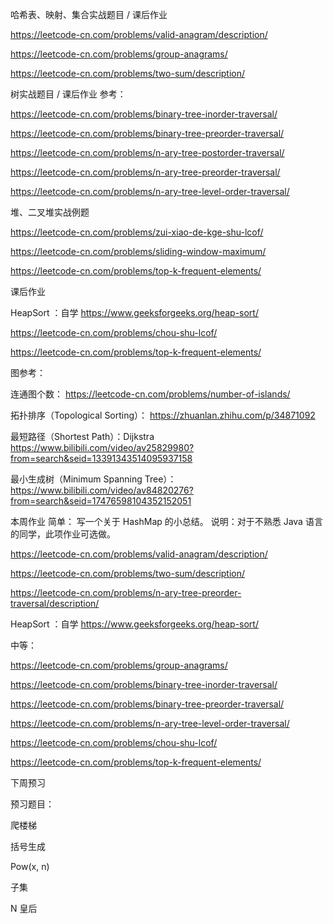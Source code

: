 哈希表、映射、集合实战题目 / 课后作业

https://leetcode-cn.com/problems/valid-anagram/description/

https://leetcode-cn.com/problems/group-anagrams/

https://leetcode-cn.com/problems/two-sum/description/

树实战题目 / 课后作业
参考：

https://leetcode-cn.com/problems/binary-tree-inorder-traversal/

https://leetcode-cn.com/problems/binary-tree-preorder-traversal/

https://leetcode-cn.com/problems/n-ary-tree-postorder-traversal/

https://leetcode-cn.com/problems/n-ary-tree-preorder-traversal/

https://leetcode-cn.com/problems/n-ary-tree-level-order-traversal/

堆、二叉堆实战例题

https://leetcode-cn.com/problems/zui-xiao-de-kge-shu-lcof/

https://leetcode-cn.com/problems/sliding-window-maximum/

https://leetcode-cn.com/problems/top-k-frequent-elements/

课后作业

HeapSort ：自学 https://www.geeksforgeeks.org/heap-sort/

https://leetcode-cn.com/problems/chou-shu-lcof/

https://leetcode-cn.com/problems/top-k-frequent-elements/

图参考：

连通图个数： https://leetcode-cn.com/problems/number-of-islands/

拓扑排序（Topological Sorting）： https://zhuanlan.zhihu.com/p/34871092

最短路径（Shortest Path）：Dijkstra https://www.bilibili.com/video/av25829980?from=search&seid=13391343514095937158

最小生成树（Minimum Spanning Tree）： https://www.bilibili.com/video/av84820276?from=search&seid=17476598104352152051

本周作业
简单：
写一个关于 HashMap 的小总结。
说明：对于不熟悉 Java 语言的同学，此项作业可选做。

https://leetcode-cn.com/problems/valid-anagram/description/

https://leetcode-cn.com/problems/two-sum/description/

https://leetcode-cn.com/problems/n-ary-tree-preorder-traversal/description/

HeapSort ：自学 https://www.geeksforgeeks.org/heap-sort/

中等：

https://leetcode-cn.com/problems/group-anagrams/

https://leetcode-cn.com/problems/binary-tree-inorder-traversal/

https://leetcode-cn.com/problems/binary-tree-preorder-traversal/

https://leetcode-cn.com/problems/n-ary-tree-level-order-traversal/

https://leetcode-cn.com/problems/chou-shu-lcof/

https://leetcode-cn.com/problems/top-k-frequent-elements/

下周预习

预习题目：

爬楼梯

括号生成

Pow(x, n)

子集

N 皇后